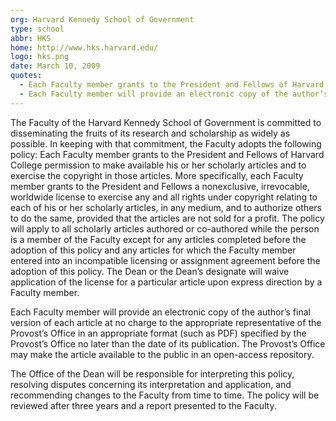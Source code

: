 ```yaml
---
org: Harvard Kennedy School of Government
type: school
abbr: HKS
home: http://www.hks.harvard.edu/
logo: hks.png
date: March 10, 2009
quotes:
  - Each Faculty member grants to the President and Fellows of Harvard College permission to make available his or her scholarly articles and to exercise the copyright in those articles.
  - Each Faculty member will provide an electronic copy of the author’s final version of each article... no later than the date of its publication.
---
```


The Faculty of the Harvard Kennedy School of Government is committed to disseminating the fruits of its research and scholarship as widely as possible. In keeping with that commitment, the Faculty adopts the following policy: Each Faculty member grants to the President and Fellows of Harvard College permission to make available his or her scholarly articles and to exercise the copyright in those articles. More specifically, each Faculty member grants to the President and Fellows a nonexclusive, irrevocable, worldwide license to exercise any and all rights under copyright relating to each of his or her scholarly articles, in any medium, and to authorize others to do the same, provided that the articles are not sold for a profit. The policy will apply to all scholarly articles authored or co-authored while the person is a member of the Faculty except for any articles completed before the adoption of this policy and any articles for which the Faculty member entered into an incompatible licensing or assignment agreement before the adoption of this policy. The Dean or the Dean’s designate will waive application of the license for a particular article upon express direction by a Faculty member.

Each Faculty member will provide an electronic copy of the author’s final version of each article at no charge to the appropriate representative of the Provost’s Office in an appropriate format (such as PDF) specified by the Provost’s Office no later than the date of its publication. The Provost’s Office may make the article available to the public in an open-access repository.

The Office of the Dean will be responsible for interpreting this policy, resolving disputes concerning its interpretation and application, and recommending changes to the Faculty from time to time. The policy will be reviewed after three years and a report presented to the Faculty.
